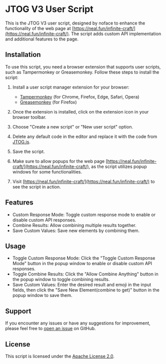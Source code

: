 # JTOG V3 User Script

This is the JTOG V3 user script, designed by noface to enhance the functionality of the web page at [https://neal.fun/infinite-craft/](https://neal.fun/infinite-craft/). The script adds custom API implementation and additional features to the page.

## Installation

To use this script, you need a browser extension that supports user scripts, such as Tampermonkey or Greasemonkey. Follow these steps to install the script:

1. Install a user script manager extension for your browser:
   - [Tampermonkey](https://www.tampermonkey.net/) (for Chrome, Firefox, Edge, Safari, Opera)
   - [Greasemonkey](https://www.greasespot.net/) (for Firefox)

2. Once the extension is installed, click on the extension icon in your browser toolbar.

3. Choose "Create a new script" or "New user script" option.

4. Delete any default code in the editor and replace it with the code from [JTOG.js](https://raw.githubusercontent.com/nfwebapi/infinite-craft-cheat/main/JTOG.js).

5. Save the script.

6. Make sure to allow popups for the web page [https://neal.fun/infinite-craft/](https://neal.fun/infinite-craft/), as the script utilizes popup windows for some functionalities.

7. Visit [https://neal.fun/infinite-craft/](https://neal.fun/infinite-craft/) to see the script in action.

## Features

- Custom Response Mode: Toggle custom response mode to enable or disable custom API responses.
- Combine Results: Allow combining multiple results together.
- Save Custom Values: Save new elements by combining them.

## Usage

- Toggle Custom Response Mode: Click the "Toggle Custom Response Mode" button in the popup window to enable or disable custom API responses.
- Toggle Combine Results: Click the "Allow Combine Anything" button in the popup window to toggle combining results.
- Save Custom Values: Enter the desired result and emoji in the input fields, then click the "Save New Element(combine to get)" button in the popup window to save them.

## Support

If you encounter any issues or have any suggestions for improvement, please feel free to [open an issue](https://github.com/nofacenocase121/infinitecraft-JTOG/issues) on GitHub.

## License

This script is licensed under the [Apache License 2.0](LICENSE).
